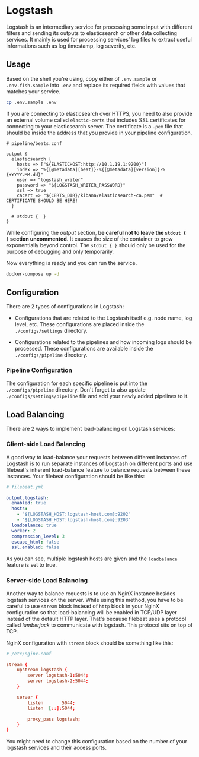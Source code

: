 # Logstash

Logstash is an intermediary service for processing some input with different filters and sending its outputs to elasticsearch or other data collecting services. It mainly is used for processing services' log files to extract useful informations such as log timestamp, log severity, etc.

## Usage

Based on the shell you're using, copy either of `.env.sample` or `.env.fish.sample` into `.env` and replace its required fields with values that matches your service.

```bash
cp .env.sample .env
```

If you are connecting to elasticsearch over HTTPS, you need to also provide an external volume called `elastic-certs` that includes SSL certificates for connecting to your elasticsearch server. The certificate is a `.pem` file that should be inside the address that you provide in your pipeline configuration.

```text
# pipeline/beats.conf

output {
  elasticsearch {
    hosts => ["${ELASTICHOST:http://10.1.19.1:9200}"]
    index => "%{[@metadata][beat]}-%{[@metadata][version]}-%{+YYYY.MM.dd}"
    user => "logstash_writer"
    password => "${LOGSTASH_WRITER_PASSWORD}"
    ssl => true
    cacert => "${CERTS_DIR}/kibana/elasticsearch-ca.pem"  # CERTIFICATE SHOULD BE HERE!
  }

  # stdout {  }
}
```

While configuring the _output_ section, **be careful not to leave the `stdout {  }` section uncommented.** It causes the size of the container to grow exponentially beyond control. The `stdout { }` should only be used for the purpose of debugging and only temporarily.

Now everything is ready and you can run the service.

```bash
docker-compose up -d
```

## Configuration

There are 2 types of configurations in Logstash:

+ Configurations that are related to the Logstash itself e.g. node name, log level, etc. These configurations are placed inside the `./configs/settings` directory.

+ Configurations related to the pipelines and how incoming logs should be processed. These configurations are available inside the `./configs/pipeline` directory.

### Pipeline Configuration

The configuration for each specific pipeline is put into the `./configs/pipeline` directory. Don't forget to also update `./configs/settings/pipeline` file and add your newly added pipelines to it.

## Load Balancing

There are 2 ways to implement load-balancing on Logstash services:

### Client-side Load Balancing

A good way to load-balance your requests between different instances of Logstash is to run separate instances of Logstash on different ports and use filebeat's inherent load-balance feature to balance requests between these instances. Your filebeat configuration should be like this:

```yaml
# filebeat.yml

output.logstash:
  enabled: true
  hosts: 
    - "${LOGSTASH_HOST:logstash-host.com}:9202"
    - "${LOGSTASH_HOST:logstash-host.com}:9203"
  loadbalance: true
  worker: 2
  compression_level: 3
  escape_html: false
  ssl.enabled: false
```

As you can see, multiple logstash hosts are given and the `loadbalance` feature is set to true.

### Server-side Load Balancing

Another way to balance requests is to use an NginX instance besides logstash services on the server. While using this method, you have to be careful to use `stream` block instead of `http` block in your NginX configuration so that load-balancing will be enabled in TCP/UDP layer instead of the default HTTP layer. That's because filebeat uses a protocol called _lumberjack_ to communicate with logstash. This protocol sits on top of TCP.

NginX configuration with `stream` block should be something like this:

```conf
# /etc/nginx.conf

stream {
    upstream logstash {
        server logstash-1:5044;
        server logstash-2:5044;
    }

    server {
        listen       5044;
        listen  [::]:5044;

        proxy_pass logstash;
    }
}
```

You might need to change this configuration based on the number of your logstash services and their access ports.
